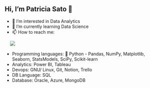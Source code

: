 ## Hi, I’m Patricia Sato 👋 
- 👀 I’m interested in Data Analytics
- 🌱 I’m currently learning Data Science
- 📫 How to reach me: 
<div><pre>
  <a href="https://www.linkedin.com/in/patricia-s-698665289" target="_blank"><img src="https://img.shields.io/badge/LinkedIn-0077B5?style=for-the-badge&logo=linkedin&logoColor=white target="_blank"></a>
</pre></div>

- Programming languages: 🐍 Python - Pandas, NumPy, Matplotlib, Seaborn, StatsModels, SciPy, Scikit-learn
- Analytics: Power BI, Tableau
- Devops: GNU/ Linux, Git, Notion, Trello
- DB Language: SQL
- Database: Oracle, Azure, MongoDB


<!---
Patty-Sato/Patty-Sato is a ✨ special ✨ repository because its `README.md` (this file) appears on your GitHub profile.
You can click the Preview link to take a look at your changes.
--->
